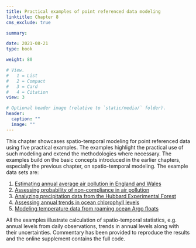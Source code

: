 ```yaml
---
title: Practical examples of point referenced data modeling
linktitle: Chapter 8
cms_exclude: true

summary: 

date: 2021-08-21
type: book

weight: 80

# View.
#   1 = List
#   2 = Compact
#   3 = Card
#   4 = Citation
view: 3

# Optional header image (relative to `static/media/` folder).
header:
  caption: ""
  image: ""
---
```


This chapter showcases spatio-temporal modeling for point  referenced data using
five practical examples. The examples highlight the practical use of
such modeling and extend the methodologies where necessary. The examples
build on  the basic concepts introduced  in the earlier chapters,  especially
the previous chapter,  on spatio-temporal modeling. The example data sets  are:
    <ol>
      <li> <a href="../Rcode/Chap8_ewpollution.html">Estimating annual average air pollution in England and Wales</a>
      <li> <a href="../Rcode/Chap8_uspollution.html">Assessing probability of non-compliance in air pollution </a>
      <li><a href="../Rcode/Chap8_rainfall.html">  Analyzing precipitation data from the Hubbard Experimental
Forest </a>
      <li> <a href="../Rcode/Chap8_ocean_chl.html">Assessing annual trends in ocean chlorophyll levels</a>
      <li> <a href="../Rcode/Chap8_Argo.html"> Modeling temperature data from roaming ocean Argo floats </a>
    </ol>
    <p> 
    All the examples illustrate calculation of  spatio-temporal statistics, e.g. annual levels from daily observations, trends in
annual levels along with their uncertainties. Commentary has been provided to reproduce the results and the  online supplement contains the
full code.

